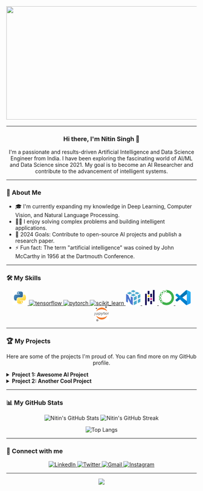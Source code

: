 <div align="center">
  <img src="https://media.giphy.com/media/v1.Y2lkPTc5MGI3NjExM2FwaHFucjE5aXJjcDRyYjRiaHhrbGI2bzRjM3E5NXVyYWowcGQ2eSZlcD12MV9pbnRlcm5hbF9naWZfYnlfaWQmY3Q9Zw/qgQUggACpCjo6iMm21/giphy.gif" width="600" height="300"/>
</div>

---

### <p align="center">Hi there, I'm Nitin Singh 👋</p>

<p align="center">
  I'm a passionate and results-driven Artificial Intelligence and Data Science Engineer from India. I have been exploring the fascinating world of AI/ML and Data Science since 2021. My goal is to become an AI Researcher and contribute to the advancement of intelligent systems.
</p>

---

### 🚀 About Me

* 🎓 I'm currently expanding my knowledge in Deep Learning, Computer Vision, and Natural Language Processing.
* 👨‍💻 I enjoy solving complex problems and building intelligent applications.
* 🎯 2024 Goals: Contribute to open-source AI projects and publish a research paper.
* ⚡ Fun fact: The term "artificial intelligence" was coined by John McCarthy in 1956 at the Dartmouth Conference.

---

### 🛠️ My Skills

<p align="center">
  <a href="https://www.python.org" target="_blank" rel="noreferrer">
    <img src="https://raw.githubusercontent.com/devicons/devicon/master/icons/python/python-original.svg" alt="python" width="40" height="40"/>
  </a>
  <a href="https://www.tensorflow.org" target="_blank" rel="noreferrer">
    <img src="https://www.vectorlogo.zone/logos/tensorflow/tensorflow-icon.svg" alt="tensorflow" width="40" height="40"/>
  </a>
  <a href="https://pytorch.org/" target="_blank" rel="noreferrer">
    <img src="https://www.vectorlogo.zone/logos/pytorch/pytorch-icon.svg" alt="pytorch" width="40" height="40"/>
  </a>
  <a href="https://scikit-learn.org/" target="_blank" rel="noreferrer">
    <img src="https://upload.wikimedia.org/wikipedia/commons/0/05/Scikit_learn_logo_small.svg" alt="scikit_learn" width="40" height="40"/>
  </a>
  <a href="https://numpy.org/" target="_blank" rel="noreferrer">
    <img src="https://raw.githubusercontent.com/devicons/devicon/master/icons/numpy/numpy-original.svg" alt="numpy" width="40" height="40"/>
  </a>
  <a href="https://pandas.pydata.org/" target="_blank" rel="noreferrer">
    <img src="https://raw.githubusercontent.com/devicons/devicon/2ae2a900d2f041da66e950e4d48052658d852637/icons/pandas/pandas-original.svg" alt="pandas" width="40" height="40"/>
  </a>
  <a href="https://www.anaconda.com/" target="_blank" rel="noreferrer">
    <img src="https://raw.githubusercontent.com/devicons/devicon/master/icons/anaconda/anaconda-original.svg" alt="anaconda" width="40" height="40"/>
  </a>
    <a href="https://code.visualstudio.com/" target="_blank" rel="noreferrer">
    <img src="https://raw.githubusercontent.com/devicons/devicon/master/icons/vscode/vscode-original.svg" alt="vscode" width="40" height="40"/>
  </a>
  <a href="https://jupyter.org/" target="_blank" rel="noreferrer">
    <img src="https://raw.githubusercontent.com/devicons/devicon/master/icons/jupyter/jupyter-original-wordmark.svg" alt="jupyter" width="40" height="40"/>
  </a>
</p>

---

### 🏆 My Projects

<p align="center">
  Here are some of the projects I'm proud of. You can find more on my GitHub profile.
</p>

<details>
  <summary><b>Project 1: Awesome AI Project</b></summary>
  <br>
  <p>
    <b>Description:</b> This is a brief description of your project. Talk about the technologies used, the problem it solves, and what you learned.
    <br><br>
    <b>Technologies Used:</b> Python, TensorFlow, Scikit-learn
    <br>
    <a href="your-repo-link"><b>View on GitHub</b></a>
  </p>
</details>

<details>
  <summary><b>Project 2: Another Cool Project</b></summary>
  <br>
  <p>
    <b>Description:</b> This is another great project. Explain what makes it special.
    <br><br>
    <b>Technologies Used:</b> PyTorch, OpenCV, Flask
    <br>
    <a href="your-repo-link"><b>View on GitHub</b></a>
  </p>
</details>

---

### 📊 My GitHub Stats

<p align="center">
  <img src="https://github-readme-stats.vercel.app/api?username=NI3singh&show_icons=true&theme=radical" alt="Nitin's GitHub Stats" />
  <img src="https://github-readme-streak-stats.herokuapp.com/?user=NI3singh&theme=dark" alt="Nitin's GitHub Streak" />
</p>

<p align="center">
  <img src="https://github-readme-stats.vercel.app/api/top-langs/?username=NI3singh&layout=compact&theme=vision-friendly-dark" alt="Top Langs" />
</p>

---

### 🔗 Connect with me

<p align="center">
  <a href="https://www.linkedin.com/in/nitin-singh-6758b4248/">
    <img src="https://img.shields.io/badge/LinkedIn-0077B5?style=for-the-badge&logo=linkedin&logoColor=white" alt="LinkedIn">
  </a>
  <a href="https://x.com/NitinSingh333?t=p3JinE7cpVu7sq4GUjYebw&s=09">
    <img src="https://img.shields.io/badge/Twitter-1DA1F2?style=for-the-badge&logo=twitter&logoColor=white" alt="Twitter">
  </a>
  <a href="mailto:your-email@example.com">
    <img src="https://img.shields.io/badge/Gmail-D14836?style=for-the-badge&logo=gmail&logoColor=white" alt="Gmail">
  </a>
  <a href="https://www.instagram.com/ni.3.singh?igsh=eGlrNTJmajd2aDRk">
    <img src="https://img.shields.io/badge/Instagram-E4405F?style=for-the-badge&logo=instagram&logoColor=white" alt="Instagram">
  </a>
</p>

---

<div align="center">
  <img src="https://profile-counter.glitch.me/NI3singh/count.svg?"  />
</div>
